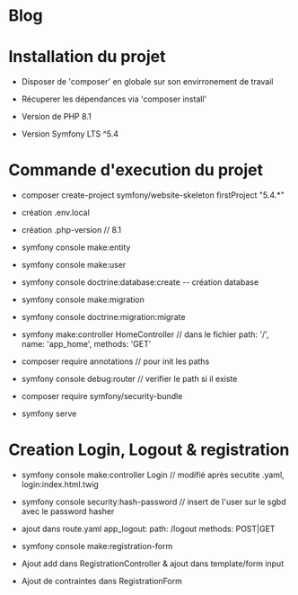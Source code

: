 # Blog

<h1>Installation du projet</h1>

- Disposer de 'composer' en globale sur son envirronement de travail

- Récuperer les dépendances via 'composer install'

- Version de PHP 8.1

- Version Symfony LTS ^5.4

<h1>Commande d'execution du projet </h1>

- composer create-project symfony/website-skeleton firstProject "5.4.*"

- création .env.local 

- création .php-version // 8.1

- symfony console make:entity

- symfony console make:user

- symfony console doctrine:database:create -- création database

- symfony console make:migration

- symfony console doctrine:migration:migrate

- symfony make:controller HomeController // dans le fichier path: '/', name: 'app_home', methods: 'GET'

- composer require annotations // pour init les paths

- symfony console debug:router // verifier le path si il existe

- composer require symfony/security-bundle

- symfony serve

<h1>Creation Login, Logout & registration</h1>

- symfony console make:controller Login  // modifié après secutite .yaml, login:index.html.twig

- symfony console security:hash-password // insert de l'user sur le sgbd avec le password hasher

- ajout dans route.yaml     app_logout:
                                path: /logout
                                methods: POST|GET

- symfony console make:registration-form

- Ajout add dans RegistrationController & ajout dans template/form input

- Ajout de contraintes dans RegistrationForm